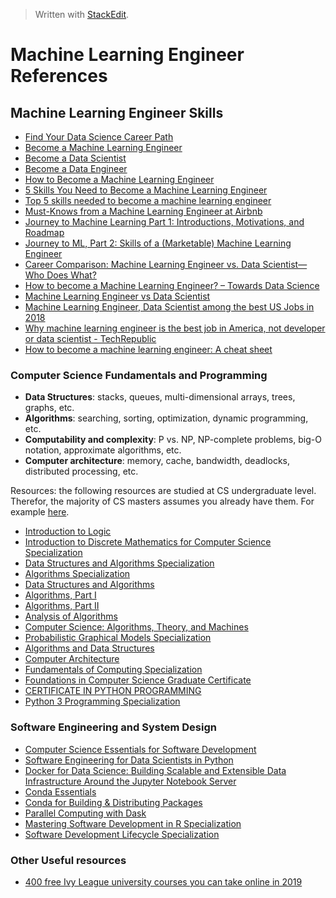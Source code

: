 > Written with [StackEdit](https://stackedit.io/).

# Machine Learning Engineer References

## Machine Learning Engineer Skills
- [Find Your Data Science Career Path](https://www.coursera.org/career/data-science)
- [Become a Machine Learning Engineer](https://careers.coursera.org/machine-learning-engineer/)
- [Become a Data Scientist](https://coursera-career-track.mystagingwebsite.com/data-scientist/)
- [Become a Data Engineer](https://coursera-career-track.mystagingwebsite.com/data-engineer/)
- [How to Become a Machine Learning Engineer](https://www.springboard.com/blog/how-to-become-a-machine-learning-engineer/)
- [5 Skills You Need to Become a Machine Learning Engineer](https://blog.udacity.com/2016/04/5-skills-you-need-to-become-a-machine-learning-engineer.html)
- [Top 5 skills needed to become a machine learning engineer](https://www.techrepublic.com/article/top-5-skills-needed-to-become-a-machine-learning-engineer/)
- [Must-Knows from a Machine Learning Engineer at Airbnb](https://www.coursereport.com/blog/tips-from-a-machine-learning-engineer-at-airbnb)
- [Journey to Machine Learning Part 1: Introductions, Motivations, and Roadmap](https://towardsdatascience.com/journey-to-machine-learning-part-1-introductions-motivations-and-roadmap-35a438f1e126)
- [Journey to ML, Part 2: Skills of a (Marketable) Machine Learning Engineer](https://medium.com/@matthewmcateer/journey-to-ml-part-2-skills-of-a-marketable-machine-learning-engineer-dcff8b240e21)
- [Career Comparison: Machine Learning Engineer vs. Data Scientist—Who Does What?](https://www.springboard.com/blog/machine-learning-engineer-vs-data-scientist/)
- [How to become a Machine Learning Engineer? – Towards Data Science](https://towardsdatascience.com/how-to-become-a-machine-learning-engineer-ce81821a025f)
- [Machine Learning Engineer vs Data Scientist](https://www.edureka.co/blog/machine-learning-engineer-vs-data-scientists/)
- [Machine Learning Engineer, Data Scientist among the best US Jobs in 2018](https://www.kdnuggets.com/2018/04/machine-learning-engineer-data-scientist-best-jobs.html)
- [Why machine learning engineer is the best job in America, not developer or data scientist - TechRepublic](https://www.techrepublic.com/article/why-machine-learning-engineer-is-the-best-job-in-america-not-developer-or-data-scientist/)
- [How to become a machine learning engineer: A cheat sheet](https://www.techrepublic.com/article/how-to-become-a-machine-learning-engineer-a-cheat-sheet/)


### Computer Science Fundamentals and Programming

- **Data Structures**: stacks, queues, multi-dimensional arrays, trees, graphs, etc.
- **Algorithms**: searching, sorting, optimization, dynamic programming, etc.
- **Computability and complexity**: P vs. NP, NP-complete problems, big-O notation, approximate algorithms, etc.
- **Computer architecture**: memory, cache, bandwidth, deadlocks, distributed processing, etc.

Resources: the following resources are studied at CS undergraduate level. Therefor, the majority of CS masters assumes you already have them. For example [here](https://www.edx.org/masters/online-master-science-computer-science-utaustinx).

- [Introduction to Logic](https://www.coursera.org/learn/logic-introduction)
- [Introduction to Discrete Mathematics for Computer Science Specialization](https://www.coursera.org/specializations/discrete-mathematics)
- [Data Structures and Algorithms Specialization](https://www.coursera.org/specializations/data-structures-algorithms)
- [Algorithms Specialization](https://www.coursera.org/specializations/algorithms)
- [Data Structures and Algorithms](https://online-learning.harvard.edu/course/data-structures-and-algorithms?delta=0)
- [Algorithms, Part I](https://www.coursera.org/learn/algorithms-part1)
- [Algorithms, Part II](https://www.coursera.org/learn/algorithms-part2)
- [Analysis of Algorithms](https://www.coursera.org/learn/analysis-of-algorithms)
- [Computer Science: Algorithms, Theory, and Machines](https://www.coursera.org/learn/cs-algorithms-theory-machines)
- [Probabilistic Graphical Models Specialization](https://www.coursera.org/specializations/probabilistic-graphical-models)
- [Algorithms and Data Structures](https://www.edx.org/micromasters/ucsandiegox-algorithms-and-data-structures)
- [Computer Architecture](https://www.coursera.org/learn/comparch)
- [Fundamentals of Computing Specialization](https://www.coursera.org/specializations/computer-fundamentals)
- [Foundations in Computer Science Graduate Certificate](https://online.stanford.edu/programs/foundations-computer-science-graduate-certificate)
- [CERTIFICATE IN PYTHON PROGRAMMING](https://www.pce.uw.edu/certificates/python-programming)
- [Python 3 Programming Specialization](https://www.coursera.org/specializations/python-3-programming)

### Software Engineering and System Design

- [Computer Science Essentials for Software Development](https://www.edx.org/professional-certificate/computer-science-essentials-software)
- [Software Engineering for Data Scientists in Python](https://www.datacamp.com/courses/software-engineering-for-data-scientists-in-python)
- [Docker for Data Science: Building Scalable and Extensible Data Infrastructure Around the Jupyter Notebook Server](https://www.amazon.com/Docker-Data-Science-Extensible-Infrastructure/dp/1484230116/ref=sr_1_2?crid=1O8EBNE9SGEDH&keywords=docker+for+data+science&qid=1554905049&s=gateway&sprefix=docker+for+data%2Caps%2C136&sr=8-2)
- [Conda Essentials](https://www.datacamp.com/courses/conda-essentials)
- [Conda for Building & Distributing Packages](https://www.datacamp.com/courses/conda-for-building-distributing-packages)
- [Parallel Computing with Dask](https://www.datacamp.com/courses/parallel-computing-with-dask)
- [Mastering Software Development in R Specialization](https://www.coursera.org/specializations/r?)
- [Software Development Lifecycle Specialization](https://www.coursera.org/specializations/software-development-lifecycle?)

### Other Useful resources

- [400 free Ivy League university courses you can take online in 2019](https://qz.com/1514408/400-free-ivy-league-university-courses-you-can-take-online-in-2019/)
